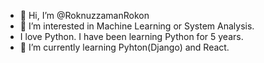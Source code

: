 - 👋 Hi, I’m @RoknuzzamanRokon
- 👀 I’m interested in Machine Learning or System Analysis.
- I love Python. I have been learning Python for 5 years.
- 🌱 I’m currently learning Pyhton(Django) and React.
<!---
RoknuzzamanRokon/RoknuzzamanRokon is a ✨ special ✨ repository because its `README.md` (this file) appears on your GitHub profile.
You can click the Preview link to take a look at your changes.
--->
